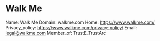
# Walk Me

Name: Walk Me
Domain: walkme.com
Home: https://www.walkme.com/
Privacy_policy: https://www.walkme.com/privacy-policy/
Email: legal@walkme.com
Member_of: TrustE_TrustArc
